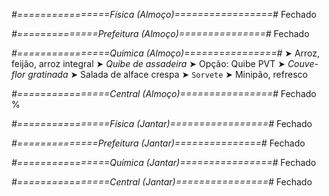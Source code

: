 
*#================Física (Almoço)=================#*
Fechado

*#==============Prefeitura (Almoço)===============#*
Fechado

*#================Química (Almoço)================#*
➤ Arroz, feijão, arroz integral
➤ *Quibe de assadeira*
➤ Opção: Quibe PVT 
➤ *Couve-flor gratinada*
➤ Salada de alface crespa 
➤ `Sorvete`
➤ Minipão, refresco

*#================Central (Almoço)================#*
Fechado
%

*#================Física (Jantar)=================#*
Fechado

*#==============Prefeitura (Jantar)===============#*
Fechado

*#================Química (Jantar)================#*
Fechado

*#================Central (Jantar)================#*
Fechado
